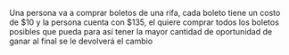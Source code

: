 Una persona va a comprar boletos de una rifa, cada boleto tiene un costo de $10 y la persona
cuenta con $135, el quiere comprar todos los boletos posibles que pueda para así tener la mayor
cantidad de oportunidad de ganar al final se le devolverá el cambio 